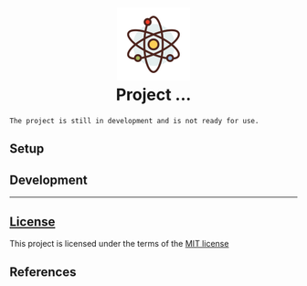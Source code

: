 <h1 align="center">
    <img src="assets/images/physics.png" alt="Atom" width="128">
    <div align="center">Project ...</div>
</h1>



`The project is still in development and is not ready for use.`

## Setup

## Development

----
## [License](LICENSE.md)
This project is licensed under the terms of the [MIT license](https://mit-license.org/)

## References
